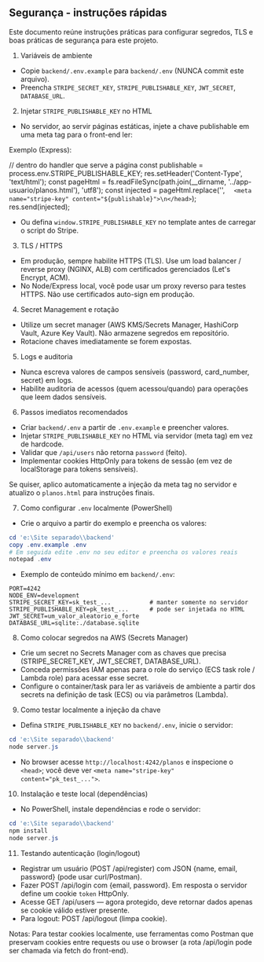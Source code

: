 ## Segurança - instruções rápidas

Este documento reúne instruções práticas para configurar segredos, TLS e boas práticas de segurança para este projeto.

1) Variáveis de ambiente
 - Copie `backend/.env.example` para `backend/.env` (NUNCA commit este arquivo).
 - Preencha `STRIPE_SECRET_KEY`, `STRIPE_PUBLISHABLE_KEY`, `JWT_SECRET`, `DATABASE_URL`.

2) Injetar `STRIPE_PUBLISHABLE_KEY` no HTML
 - No servidor, ao servir páginas estáticas, injete a chave publishable em uma meta tag para o front-end ler:

  Exemplo (Express):

  // dentro do handler que serve a página
  const publishable = process.env.STRIPE_PUBLISHABLE_KEY;
  res.setHeader('Content-Type', 'text/html');
  const pageHtml = fs.readFileSync(path.join(__dirname, '../app-usuario/planos.html'), 'utf8');
  const injected = pageHtml.replace('</head>', `  <meta name="stripe-key" content="${publishable}">\n</head>`);
  res.send(injected);

 - Ou defina `window.STRIPE_PUBLISHABLE_KEY` no template antes de carregar o script do Stripe.

3) TLS / HTTPS
 - Em produção, sempre habilite HTTPS (TLS). Use um load balancer / reverse proxy (NGINX, ALB) com certificados gerenciados (Let's Encrypt, ACM).
 - No Node/Express local, você pode usar um proxy reverso para testes HTTPS. Não use certificados auto-sign em produção.

4) Secret Management e rotação
 - Utilize um secret manager (AWS KMS/Secrets Manager, HashiCorp Vault, Azure Key Vault). Não armazene segredos em repositório.
 - Rotacione chaves imediatamente se forem expostas.

5) Logs e auditoria
 - Nunca escreva valores de campos sensíveis (password, card_number, secret) em logs.
 - Habilite auditoria de acessos (quem acessou/quando) para operações que leem dados sensíveis.

6) Passos imediatos recomendados
 - Criar `backend/.env` a partir de `.env.example` e preencher valores.
 - Injetar `STRIPE_PUBLISHABLE_KEY` no HTML via servidor (meta tag) em vez de hardcode.
 - Validar que `/api/users` não retorna `password` (feito).
 - Implementar cookies HttpOnly para tokens de sessão (em vez de localStorage para tokens sensíveis).

Se quiser, aplico automaticamente a injeção da meta tag no servidor e atualizo o `planos.html` para instruções finais.

7) Como configurar `.env` localmente (PowerShell)
 - Crie o arquivo a partir do exemplo e preencha os valores:

```powershell
cd 'e:\Site separado\\backend'
copy .env.example .env
# Em seguida edite .env no seu editor e preencha os valores reais
notepad .env
```

 - Exemplo de conteúdo mínimo em `backend/.env`:
```
PORT=4242
NODE_ENV=development
STRIPE_SECRET_KEY=sk_test_...           # manter somente no servidor
STRIPE_PUBLISHABLE_KEY=pk_test_...      # pode ser injetada no HTML
JWT_SECRET=um_valor_aleatorio_e_forte
DATABASE_URL=sqlite:./database.sqlite
```

8) Como colocar segredos na AWS (Secrets Manager)
 - Crie um secret no Secrets Manager com as chaves que precisa (STRIPE_SECRET_KEY, JWT_SECRET, DATABASE_URL).
 - Conceda permissões IAM apenas para o role do serviço (ECS task role / Lambda role) para acessar esse secret.
 - Configure o container/task para ler as variáveis de ambiente a partir dos secrets na definição de task (ECS) ou via parâmetros (Lambda).

9) Como testar localmente a injeção da chave
 - Defina `STRIPE_PUBLISHABLE_KEY` no `backend/.env`, inicie o servidor:
```powershell
cd 'e:\Site separado\\backend'
node server.js
```
 - No browser acesse `http://localhost:4242/planos` e inspecione o `<head>`; você deve ver `<meta name="stripe-key" content="pk_test_...">`.

10) Instalação e teste local (dependências)
 - No PowerShell, instale dependências e rode o servidor:
```powershell
cd 'e:\Site separado\\backend'
npm install
node server.js
```

11) Testando autenticação (login/logout)
 - Registrar um usuário (POST /api/register) com JSON {name, email, password} (pode usar curl/Postman).
 - Fazer POST /api/login com {email, password}. Em resposta o servidor define um cookie `token` HttpOnly.
 - Acesse GET /api/users — agora protegido, deve retornar dados apenas se cookie válido estiver presente.
 - Para logout: POST /api/logout (limpa cookie).

Notas: Para testar cookies localmente, use ferramentas como Postman que preservam cookies entre requests ou use o browser (a rota /api/login pode ser chamada via fetch do front-end).

